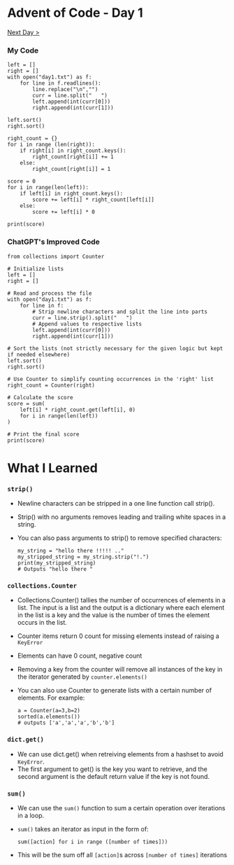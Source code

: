 # Advent of Code - Day 1
[Next Day >](day2.html)

### My Code
```{.python .numberLines}
left = []
right = []
with open("day1.txt") as f:
    for line in f.readlines():
        line.replace("\n","")
        curr = line.split("   ")
        left.append(int(curr[0]))
        right.append(int(curr[1]))

left.sort()
right.sort()

right_count = {}
for i in range (len(right)):
    if right[i] in right_count.keys():
        right_count[right[i]] += 1
    else:
        right_count[right[i]] = 1 

score = 0
for i in range(len(left)):
    if left[i] in right_count.keys():
        score += left[i] * right_count[left[i]]
    else:
        score += left[i] * 0

print(score)
```
### ChatGPT's Improved Code
```{.python .numberLines}
from collections import Counter

# Initialize lists
left = []
right = []

# Read and process the file
with open("day1.txt") as f:
    for line in f:
        # Strip newline characters and split the line into parts
        curr = line.strip().split("   ")
        # Append values to respective lists
        left.append(int(curr[0]))
        right.append(int(curr[1]))

# Sort the lists (not strictly necessary for the given logic but kept if needed elsewhere)
left.sort()
right.sort()

# Use Counter to simplify counting occurrences in the 'right' list
right_count = Counter(right)

# Calculate the score
score = sum(
    left[i] * right_count.get(left[i], 0) 
    for i in range(len(left))
)

# Print the final score
print(score)

```
# What I Learned
### `strip()`
* Newline characters can be stripped in a one line function call strip(). 
* Strip() with no arguments removes leading and trailing white spaces in a string. 
* You can also pass arguments to strip() to remove specified characters:

    ```{.python}
    my_string = "hello there !!!!! .."
    my_stripped_string = my_string.strip("!.")
    print(my_stripped_string)
    # Outputs "hello there "
    ```

### `collections.Counter`
* Collections.Counter() tallies the number of occurrences of elements in a list. The input is a list and the output is a dictionary where each element in the list is a key and the value is the number of times the element occurs in the list.
* Counter items return 0 count for missing elements instead of raising a `KeyError` 
* Elements can have 0 count, negative count
* Removing a key from the counter will remove all instances of the key in the iterator generated by `counter.elements()`
* You can also use Counter to generate lists with a certain number of elements. For example:

    ```{.python}
    a = Counter(a=3,b=2)
    sorted(a.elements())
    # outputs ['a','a','a','b','b']
    ```

### `dict.get()`
* We can use dict.get() when retreiving elements from a hashset to avoid `KeyError`. 
* The first argument to get() is the key you want to retrieve, and the second argument is the default return value if the key is not found.

### `sum()`
* We can use the `sum()` function to sum a certain operation over iterations in a loop.
* `sum()` takes an iterator as input in the form of:

    `sum([action] for i in range ([number of times]))`
* This will be the sum off all `[action]`s across `[number of times]` iterations